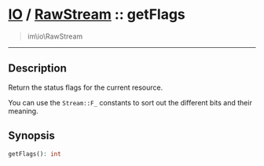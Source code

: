 # [IO](IO.md) / [RawStream](IO-RawStream.md) :: getFlags
 > im\io\RawStream
____

## Description
Return the status flags for the current resource.

You can use the `Stream::F_` constants to sort
out the different bits and their meaning.

## Synopsis
```php
getFlags(): int
```
